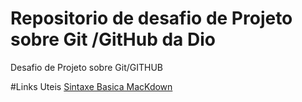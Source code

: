 # Repositorio de desafio de Projeto sobre Git /GitHub da Dio
Desafio de Projeto sobre Git/GITHUB

#Links Uteis 
[Sintaxe Basica MacKdown](https://www.markdownguide.org/basic-syntax/)
